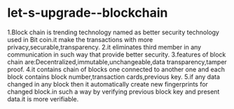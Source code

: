 # let-s-upgrade--blockchain
1.Block chain is trending technology named as better security technology used in Bit coin.it make the transactions with more privacy,securable,transparency.
2.it eliminates third member in any communication in such way that provide better security.
3.features of block chain are:Decentralized,immutable,unchangeable,data transparency,tamper proof.
4.it contains chain of blocks one connected to another one and each block contains block number,transaction cards,previous key.
5.if any data changed in any block then it automatically create new fingerprints for changed block.in such a way by verifying previous block key and present data.it is more verifiable.
